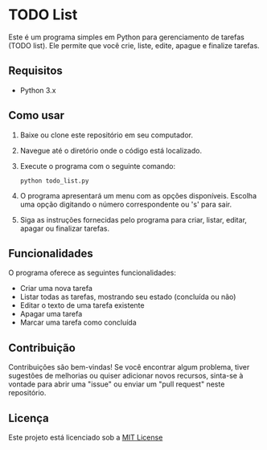 # TODO List

Este é um programa simples em Python para gerenciamento de tarefas (TODO list). Ele permite que você crie, liste, edite, apague e finalize tarefas.

## Requisitos

- Python 3.x

## Como usar

1. Baixe ou clone este repositório em seu computador.
2. Navegue até o diretório onde o código está localizado.
3. Execute o programa com o seguinte comando:

    ```
    python todo_list.py
    ```

4. O programa apresentará um menu com as opções disponíveis. Escolha uma opção digitando o número correspondente ou 's' para sair.
5. Siga as instruções fornecidas pelo programa para criar, listar, editar, apagar ou finalizar tarefas.

## Funcionalidades

O programa oferece as seguintes funcionalidades:

- Criar uma nova tarefa
- Listar todas as tarefas, mostrando seu estado (concluída ou não)
- Editar o texto de uma tarefa existente
- Apagar uma tarefa
- Marcar uma tarefa como concluída

## Contribuição

Contribuições são bem-vindas! Se você encontrar algum problema, tiver sugestões de melhorias ou quiser adicionar novos recursos, sinta-se à vontade para abrir uma "issue" ou enviar um "pull request" neste repositório.

## Licença

Este projeto está licenciado sob a [MIT License](https://github.com/devSantZ/todo_app_python)

